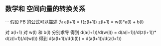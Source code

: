## 数学和 空间向量的转换关系
···
假设  FB 的公式可以描述 为 a(l+1) = f(z(l+1))
                           z(l+1) = w(l)*a(l) + b(l)

对 a(l+1) 对 w(l) 和 b(l) 分别求导
得到 d(a(l+1))/d(w(l)) = d(a(l+1))/d(z(l+1))* d(z(l+1))/d(w(l))
得到 d(a(l+1))/d(b(l)) = d(a(l+1))/d(z(l+1))

